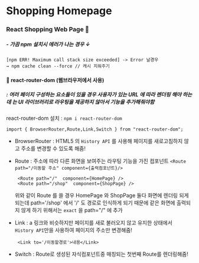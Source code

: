 # Shopping Homepage

### React Shopping Web Page 🌹

##### - 가끔 npm 설치시 에러가 나는 경우 ↓

```
[npm ERR! Maximum call stack size exceeded] -> Error 날경우
→ npm cache clean --force // 캐시 지워주기
```

#### 📝 react-router-dom (웹브라우저에서 사용)

##### : 여러 페이지 구성하는 요소들이 있을 경우 사용자가 있는 URL 에 따라 렌더링 해야 하는데 는 UI 라이브러리로 라우팅을 제공하지 않아서 기능을 추가해줘야함

react-router-dom 설치 : `npm i react-router-dom`

```
import { BrowserRouter,Route,Link,Switch } from "react-router-dom";
```

- BrowserRouter : HTML5 의 `History API` 를 사용해 페이지를 새로고침하지 않고 주소를 변경할 수 있도록 해줌!
- Route : 주소에 따라 다른 화면을 보여주는 라우팅 기능을 가진 컴포넌트
  `<Route path="/이동할 주소" component={출력컴포넌트}/>`

  ```
   <Route path="/"  component={HomePage} />
   <Route path="/shop"  component={ShopPage} />
  ```

  위와 같이 Route 를 쓸 경우 HomePage 와 ShopPage 둘다 화면에 렌더링 되게 되는데 path='/shop' 에서 '/' 도 경로로 인식하게 되기 때문에 같은 화면에 출력되지 않게 하기 위해서는 `exact` 을 path="/" 에 추가

- Link : a 링크와 비슷하지만 페이지를 새로 불러오지 않고 유지한 상태에서 `History API`만을 사용하여 페이지의 주소만 변경해줌!

  ` <Link to='/이동할경로'>내용</Link>`

- Switch : Route로 생성된 자식컴포넌트중 매칭되는 첫번째 Route를 렌더링해줌!
